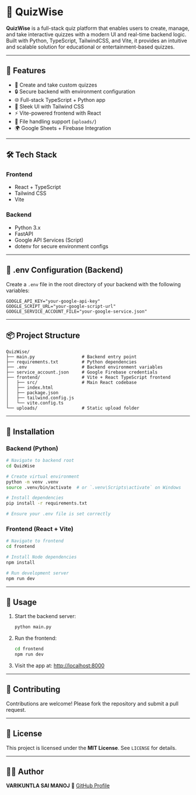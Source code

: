 # 🎯 QuizWise

**QuizWise** is a full-stack quiz platform that enables users to create, manage, and take interactive quizzes with a modern UI and real-time backend logic. Built with Python, TypeScript, TailwindCSS, and Vite, it provides an intuitive and scalable solution for educational or entertainment-based quizzes.

---

## 🚀 Features

- 🧠 Create and take custom quizzes
- 🔒 Secure backend with environment configuration
- 🌐 Full-stack TypeScript + Python app
- 🎨 Sleek UI with Tailwind CSS
- ⚡️ Vite-powered frontend with React
- 📁 File handling support (`uploads/`)
- 🌍 Google Sheets + Firebase Integration

---

## 🛠️ Tech Stack

### Frontend
- React + TypeScript
- Tailwind CSS
- Vite

### Backend
- Python 3.x
- FastAPI
- Google API Services (Script)
- dotenv for secure environment configs

---

## 📁 .env Configuration (Backend)

Create a `.env` file in the root directory of your backend with the following variables:

```env
GOOGLE_API_KEY="your-google-api-key"
GOOGLE_SCRIPT_URL="your-google-script-url"
GOOGLE_SERVICE_ACCOUNT_FILE="your-google-service.json"
````

---

## 📦 Project Structure

```
QuizWise/
├── main.py                  # Backend entry point
├── requirements.txt         # Python dependencies
├── .env                     # Backend environment variables
├── service_account.json     # Google Firebase credentials
├── frontend/                # Vite + React TypeScript frontend
│   ├── src/                 # Main React codebase
│   ├── index.html
│   ├── package.json
│   ├── tailwind.config.js
│   └── vite.config.ts
└── uploads/                 # Static upload folder
```

---

## 🔧 Installation

### Backend (Python)

```bash
# Navigate to backend root
cd QuizWise

# Create virtual environment
python -m venv .venv
source .venv/bin/activate  # or `.venv\Scripts\activate` on Windows

# Install dependencies
pip install -r requirements.txt

# Ensure your .env file is set correctly
```

### Frontend (React + Vite)

```bash
# Navigate to frontend
cd frontend

# Install Node dependencies
npm install

# Run development server
npm run dev
```

---

## 🧪 Usage

1. Start the backend server:

   ```bash
   python main.py
   ```

2. Run the frontend:

   ```bash
   cd frontend
   npm run dev
   ```

3. Visit the app at: [http://localhost:8000](http://localhost:8000)

---

## 🤝 Contributing

Contributions are welcome! Please fork the repository and submit a pull request.

---

## 📜 License

This project is licensed under the **MIT License**. See `LICENSE` for details.

---

## 👨‍💻 Author

**VARIKUNTLA SAI MANOJ**
📎 [GitHub Profile](https://github.com/VARIKUNTLASAIMANOJ)
